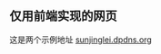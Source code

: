 <h2>仅用前端实现的网页</h2>
这是两个示例地址
<a href="https://sunldigv3.dpdns.org>sunldigv3.dpdns.org</a>
<a href="https://sunjinglei.dpdns.org>sunjinglei.dpdns.org</a>
